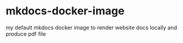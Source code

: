 # mkdocs-docker-image

my default mkdocs docker image to render website docs locally and produce pdf file

